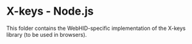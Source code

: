 # X-keys - Node.js

This folder contains the WebHID-specific implementation of the X-keys library (to be used in browsers).
